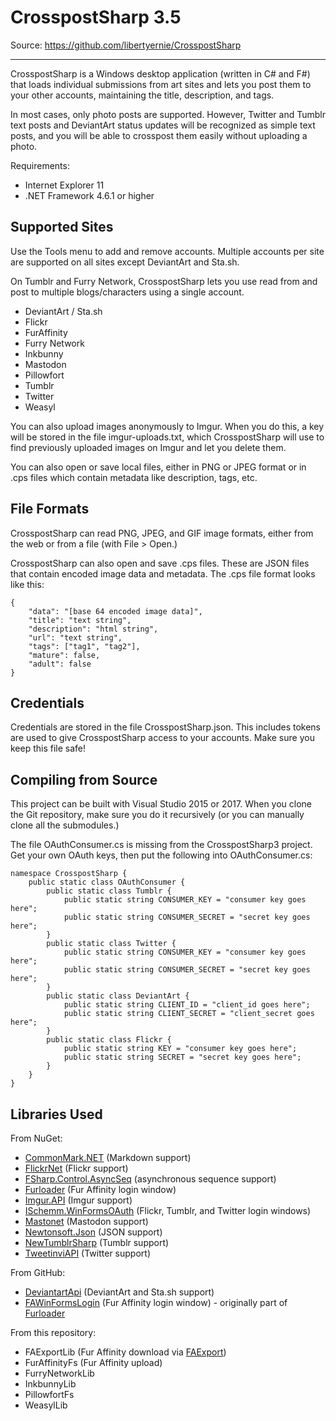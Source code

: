 CrosspostSharp 3.5
==================

Source: https://github.com/libertyernie/CrosspostSharp

--------------------

CrosspostSharp is a Windows desktop application (written in C# and F#) that
loads individual submissions from art sites and lets you post them to your
other accounts, maintaining the title, description, and tags.

In most cases, only photo posts are supported. However, Twitter and Tumblr
text posts and DeviantArt status updates will be recognized as simple text
posts, and you will be able to crosspost them easily without uploading a
photo.

Requirements:

* Internet Explorer 11
* .NET Framework 4.6.1 or higher

Supported Sites
---------------

Use the Tools menu to add and remove accounts. Multiple accounts per site are
supported on all sites except DeviantArt and Sta.sh.

On Tumblr and Furry Network, CrosspostSharp lets you use read from and post to
multiple blogs/characters using a single account.

* DeviantArt / Sta.sh
* Flickr
* FurAffinity
* Furry Network
* Inkbunny
* Mastodon
* Pillowfort
* Tumblr
* Twitter
* Weasyl

You can also upload images anonymously to Imgur. When you do this, a key will
be stored in the file imgur-uploads.txt, which CrosspostSharp will use to find
previously uploaded images on Imgur and let you delete them.

You can also open or save local files, either in PNG or JPEG format or in .cps
files which contain metadata like description, tags, etc.

File Formats
------------

CrosspostSharp can read PNG, JPEG, and GIF image formats, either from the web
or from a file (with File > Open.)

CrosspostSharp can also open and save .cps files. These are JSON files that
contain encoded image data and metadata. The .cps file format looks like this:

	{
		"data": "[base 64 encoded image data]",
		"title": "text string",
		"description": "html string",
		"url": "text string",
		"tags": ["tag1", "tag2"],
		"mature": false,
		"adult": false
	}

Credentials
-----------

Credentials are stored in the file CrosspostSharp.json. This includes tokens
are used to give CrosspostSharp access to your accounts. Make sure you keep
this file safe!

Compiling from Source
---------------------

This project can be built with Visual Studio 2015 or 2017. When you clone the
Git repository, make sure you do it recursively (or you can manually clone all
the submodules.)

The file OAuthConsumer.cs is missing from the CrosspostSharp3 project. Get your own
OAuth keys, then put the following into OAuthConsumer.cs:

    namespace CrosspostSharp {
        public static class OAuthConsumer {
            public static class Tumblr {
                public static string CONSUMER_KEY = "consumer key goes here";
                public static string CONSUMER_SECRET = "secret key goes here";
            }
            public static class Twitter {
                public static string CONSUMER_KEY = "consumer key goes here";
                public static string CONSUMER_SECRET = "secret key goes here";
            }
            public static class DeviantArt {
                public static string CLIENT_ID = "client_id goes here";
                public static string CLIENT_SECRET = "client_secret goes here";
            }
            public static class Flickr {
                public static string KEY = "consumer key goes here";
                public static string SECRET = "secret key goes here";
            }
        }
    }

Libraries Used
----------------

From NuGet:

* [CommonMark.NET](https://www.nuget.org/packages/CommonMark.NET) (Markdown support)
* [FlickrNet](https://www.nuget.org/packages/FlickrNet) (Flickr support)
* [FSharp.Control.AsyncSeq](https://www.nuget.org/packages/FSharp.Control.AsyncSeq) (asynchronous sequence support)
* [Furloader](https://github.com/Kycklingar/Furloader) (Fur Affinity login window)
* [Imgur.API](https://www.nuget.org/packages/Imgur.API) (Imgur support)
* [ISchemm.WinFormsOAuth](https://www.nuget.org/packages/ISchemm.WinFormsOAuth) (Flickr, Tumblr, and Twitter login windows)
* [Mastonet](https://www.nuget.org/packages/Mastonet) (Mastodon support)
* [Newtonsoft.Json](https://www.nuget.org/packages/Newtonsoft.Json) (JSON support)
* [NewTumblrSharp](https://www.nuget.org/packages/NewTumblrSharp) (Tumblr support)
* [TweetinviAPI](https://www.nuget.org/packages/TweetinviAPI) (Twitter support)

From GitHub:

* [DeviantartApi](https://github.com/libertyernie/DeviantartApi) (DeviantArt and Sta.sh support)
* [FAWinFormsLogin](https://github.com/libertyernie/FAWinFormsLogin) (Fur Affinity login window) - originally part of [Furloader](https://github.com/Kycklingar/Furloader)

From this repository:

* FAExportLib (Fur Affinity download via [FAExport](https://faexport.boothale.net/))
* FurAffinityFs (Fur Affinity upload)
* FurryNetworkLib
* InkbunnyLib
* PillowfortFs
* WeasylLib